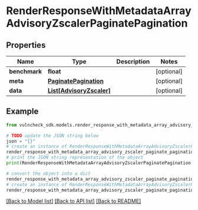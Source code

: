 # RenderResponseWithMetadataArrayAdvisoryZscalerPaginatePagination


## Properties

Name | Type | Description | Notes
------------ | ------------- | ------------- | -------------
**benchmark** | **float** |  | [optional] 
**meta** | [**PaginatePagination**](PaginatePagination.md) |  | [optional] 
**data** | [**List[AdvisoryZscaler]**](AdvisoryZscaler.md) |  | [optional] 

## Example

```python
from vulncheck_sdk.models.render_response_with_metadata_array_advisory_zscaler_paginate_pagination import RenderResponseWithMetadataArrayAdvisoryZscalerPaginatePagination

# TODO update the JSON string below
json = "{}"
# create an instance of RenderResponseWithMetadataArrayAdvisoryZscalerPaginatePagination from a JSON string
render_response_with_metadata_array_advisory_zscaler_paginate_pagination_instance = RenderResponseWithMetadataArrayAdvisoryZscalerPaginatePagination.from_json(json)
# print the JSON string representation of the object
print(RenderResponseWithMetadataArrayAdvisoryZscalerPaginatePagination.to_json())

# convert the object into a dict
render_response_with_metadata_array_advisory_zscaler_paginate_pagination_dict = render_response_with_metadata_array_advisory_zscaler_paginate_pagination_instance.to_dict()
# create an instance of RenderResponseWithMetadataArrayAdvisoryZscalerPaginatePagination from a dict
render_response_with_metadata_array_advisory_zscaler_paginate_pagination_from_dict = RenderResponseWithMetadataArrayAdvisoryZscalerPaginatePagination.from_dict(render_response_with_metadata_array_advisory_zscaler_paginate_pagination_dict)
```
[[Back to Model list]](../README.md#documentation-for-models) [[Back to API list]](../README.md#documentation-for-api-endpoints) [[Back to README]](../README.md)


